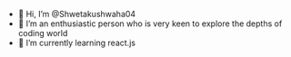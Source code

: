 - 👋 Hi, I’m @Shwetakushwaha04
- 👀 I’m an enthusiastic person who is very keen to explore the depths of coding world 
- 🌱 I’m currently learning react.js

<!---
Shwetakushwaha04/Shwetakushwaha04 is a ✨ special ✨ repository because its `README.md` (this file) appears on your GitHub profile.
You can click the Preview link to take a look at your changes.
--->
